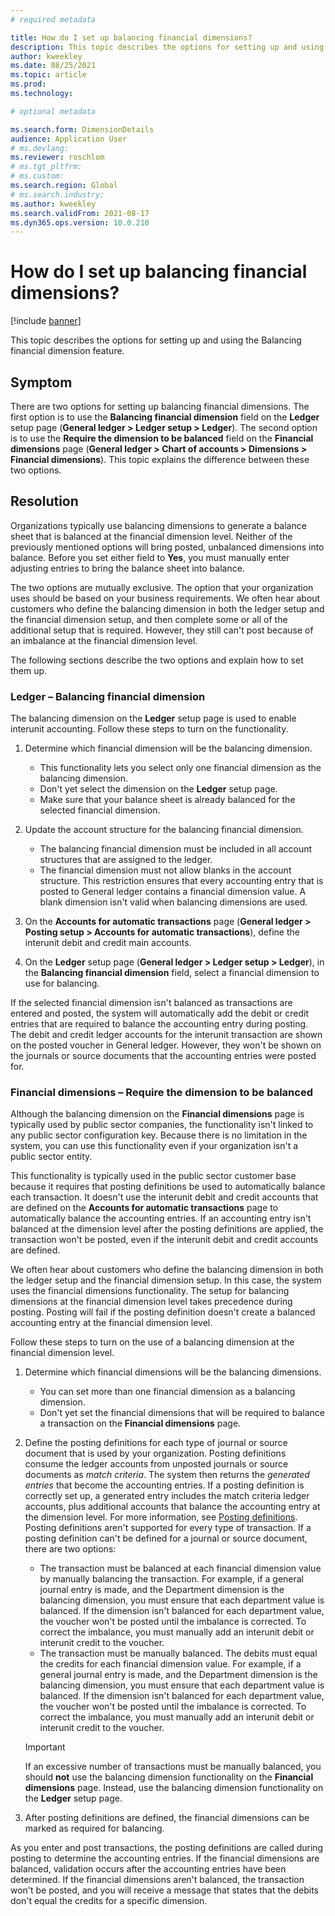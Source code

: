 ```yaml
---
# required metadata

title: How do I set up balancing financial dimensions?
description: This topic describes the options for setting up and using the Balancing financial dimension feature.
author: kweekley
ms.date: 08/25/2021
ms.topic: article
ms.prod: 
ms.technology: 

# optional metadata

ms.search.form: DimensionDetails
audience: Application User
# ms.devlang: 
ms.reviewer: roschlom
# ms.tgt_pltfrm: 
# ms.custom: 
ms.search.region: Global 
# ms.search.industry: 
ms.author: kweekley
ms.search.validFrom: 2021-08-17
ms.dyn365.ops.version: 10.0.210
---
```


# How do I set up balancing financial dimensions?

[!include [banner](../includes/banner.md)]

This topic describes the options for setting up and using the Balancing financial dimension feature.

## Symptom

There are two options for setting up balancing financial dimensions. The first option is to use the **Balancing financial dimension** field on the **Ledger** setup page (**General ledger \> Ledger setup \> Ledger**). The second option is to use the **Require the dimension to be balanced** field on the **Financial dimensions** page (**General ledger > Chart of accounts \> Dimensions \> Financial dimensions**). This topic explains the difference between these two options.

## Resolution

Organizations typically use balancing dimensions to generate a balance sheet that is balanced at the financial dimension level. Neither of the previously mentioned options will bring posted, unbalanced dimensions into balance. Before you set either field to **Yes**, you must manually enter adjusting entries to bring the balance sheet into balance.

The two options are mutually exclusive. The option that your organization uses should be based on your business requirements. We often hear about customers who define the balancing dimension in both the ledger setup and the financial dimension setup, and then complete some or all of the additional setup that is required. However, they still can't post because of an imbalance at the financial dimension level.

The following sections describe the two options and explain how to set them up.

### Ledger – Balancing financial dimension

The balancing dimension on the **Ledger** setup page is used to enable interunit accounting. Follow these steps to turn on the functionality.

1. Determine which financial dimension will be the balancing dimension.

    - This functionality lets you select only one financial dimension as the balancing dimension.
    - Don't yet select the dimension on the **Ledger** setup page.
    - Make sure that your balance sheet is already balanced for the selected financial dimension.

2. Update the account structure for the balancing financial dimension.

    - The balancing financial dimension must be included in all account structures that are assigned to the ledger.
    - The financial dimension must not allow blanks in the account structure. This restriction ensures that every accounting entry that is posted to General ledger contains a financial dimension value. A blank dimension isn't valid when balancing dimensions are used.

3. On the **Accounts for automatic transactions** page (**General ledger \> Posting setup \> Accounts for automatic transactions**), define the interunit debit and credit main accounts.
4. On the **Ledger** setup page (**General ledger \> Ledger setup \> Ledger**), in the **Balancing financial dimension** field, select a financial dimension to use for balancing.

If the selected financial dimension isn't balanced as transactions are entered and posted, the system will automatically add the debit or credit entries that are required to balance the accounting entry during posting. The debit and credit ledger accounts for the interunit transaction are shown on the posted voucher in General ledger. However, they won't be shown on the journals or source documents that the accounting entries were posted for.

### Financial dimensions – Require the dimension to be balanced

Although the balancing dimension on the **Financial dimensions** page is typically used by public sector companies, the functionality isn't linked to any public sector configuration key. Because there is no limitation in the system, you can use this functionality even if your organization isn't a public sector entity.

This functionality is typically used in the public sector customer base because it requires that posting definitions be used to automatically balance each transaction. It doesn't use the interunit debit and credit accounts that are defined on the **Accounts for automatic transactions** page to automatically balance the accounting entries. If an accounting entry isn't balanced at the dimension level after the posting definitions are applied, the transaction won't be posted, even if the interunit debit and credit accounts are defined.

We often hear about customers who define the balancing dimension in both the ledger setup and the financial dimension setup. In this case, the system uses the financial dimensions functionality. The setup for balancing dimensions at the financial dimension level takes precedence during posting. Posting will fail if the posting definition doesn't create a balanced accounting entry at the financial dimension level.

Follow these steps to turn on the use of a balancing dimension at the financial dimension level.

1. Determine which financial dimensions will be the balancing dimensions.

    - You can set more than one financial dimension as a balancing dimension.
    - Don't yet set the financial dimensions that will be required to balance a transaction on the **Financial dimensions** page.

2. Define the posting definitions for each type of journal or source document that is used by your organization. Posting definitions consume the ledger accounts from unposted journals or source documents as *match criteria*. The system then returns the *generated entries* that become the accounting entries. If a posting definition is correctly set up, a generated entry includes the match criteria ledger accounts, plus additional accounts that balance the accounting entry at the dimension level. For more information, see [Posting definitions](posting-definitions.md). Posting definitions aren't supported for every type of transaction. If a posting definition can't be defined for a journal or source document, there are two options:

    - The transaction must be balanced at each financial dimension value by manually balancing the transaction. For example, if a general journal entry is made, and the Department dimension is the balancing dimension, you must ensure that each department value is balanced. If the dimension isn't balanced for each department value, the voucher won't be posted until the imbalance is corrected. To correct the imbalance, you must manually add an interunit debit or interunit credit to the voucher.
    - The transaction must be manually balanced. The debits must equal the credits for each financial dimension value. For example, if a general journal entry is made, and the Department dimension is the balancing dimension, you must ensure that each department value is balanced. If the dimension isn't balanced for each department value, the voucher won't be posted until the imbalance is corrected. To correct the imbalance, you must manually add an interunit debit or interunit credit to the voucher.

    > [!IMPORTANT]
    > If an excessive number of transactions must be manually balanced, you should **not** use the balancing dimension functionality on the **Financial dimensions** page. Instead, use the balancing dimension functionality on the **Ledger** setup page.

3. After posting definitions are defined, the financial dimensions can be marked as required for balancing.

As you enter and post transactions, the posting definitions are called during posting to determine the accounting entries. If the financial dimensions are balanced, validation occurs after the accounting entries have been determined. If the financial dimensions aren't balanced, the transaction won't be posted, and you will receive a message that states that the debits don't equal the credits for a specific dimension.
